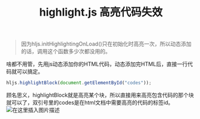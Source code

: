﻿---
slug: highlightjs-notwork
title: highlight.js 高亮代码失效
authors: mcx
tags: [Javascript, 大一]
---

> 因为hljs.initHighlightingOnLoad()只在初始化时高亮一次，所以动态添加的话，调用这个函数多少次都没用的。

啥都不用管，先用js动态添加你的HTML代码，动态添加完HTML后，直接一行代码就可以搞定。

```javascript
hljs.highlightBlock(document.getElementById("codes"));
```

顾名思义，highlightBlock就是高亮某个块，所以直接用来高亮包含代码的那个块就可以了，双引号里的codes是在html文档中需要高亮的代码的标签id。
![在这里插入图片描述](https://img-blog.csdnimg.cn/202008012104075.png?x-oss-process=image/watermark,type_ZmFuZ3poZW5naGVpdGk,shadow_10,text_aHR0cHM6Ly9ibG9nLmNzZG4ubmV0L3UwMTQ0MTgyNjc=,size_16,color_FFFFFF,t_70)

